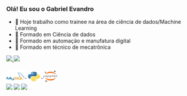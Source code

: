 ### Olá! Eu sou o Gabriel Evandro 

- 🔭 Hoje trabalho como trainee na área de ciência de dados/Machine Learning 
- 🌱 Formado em Ciência de dados 
- 🔧 Formado em automação e manufatura digital
- 🤖 Formado em técnico de mecatrônica 
 <div>
  <a href="https://github.com/GabrielEvandro">
  <img height="180em" src="https://github-readme-stats.vercel.app/api?username=GabrielEvandro&show_icons=true&theme=blue-green&include_all_commits=true&count_private=true"/>
  <img height="130em" src="https://github-readme-stats.vercel.app/api/top-langs/?username=GabrielEvandro&layout=compact&langs_count=7&theme=blue-green"/>
</div>
  <div style="display: inline_block"><br><img align="center" alt="gabriel-CSS" height="40" width="50" src="https://raw.githubusercontent.com/devicons/devicon/master/icons/mysql/mysql-original-wordmark.svg">
  <img align="center" alt="gabriel-Python" height="30" width="40" src="https://raw.githubusercontent.com/devicons/devicon/master/icons/python/python-original.svg">
  <img align="center" alt="gabriel-Csharp" height="30" width="40" src="https://raw.githubusercontent.com/devicons/devicon/master/icons/jupyter/jupyter-original-wordmark.svg">
</div>

  <div> 
  <a href="https://instagram.com/ga_evandro" target="_blank"><img src="https://img.shields.io/badge/-Instagram-%23E4405F?style=for-the-badge&logo=instagram&logoColor=white" target="_blank"></a>
  <a href = "mailto:gabrielevandroprado.gp@gmail.com"><img src="https://img.shields.io/badge/-Gmail-%23333?style=for-the-badge&logo=gmail&logoColor=white" target="_blank"></a>
  <a href="https://www.linkedin.com/in/gabriel-prado-a611a6132" target="_blank"><img src="https://img.shields.io/badge/-LinkedIn-%230077B5?style=for-the-badge&logo=linkedin&logoColor=white" target="_blank"></a> 
 
</div>

